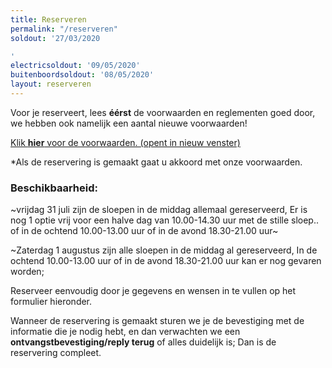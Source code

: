 ```yaml
---
title: Reserveren
permalink: "/reserveren"
soldout: '27/03/2020

'
electricsoldout: '09/05/2020'
buitenboordsoldout: '08/05/2020'
layout: reserveren
---
```


Voor je reserveert, lees **éérst** de voorwaarden en reglementen goed door,   
we hebben ook namelijk een aantal nieuwe voorwaarden!

[Klik **hier** voor de voorwaarden. (opent in nieuw venster)](http://descheepsjongens.nl/voorwaarden)

*Als de reservering is gemaakt gaat u akkoord met onze voorwaarden.

### Beschikbaarheid:

~vrijdag 31 juli zijn de sloepen in de middag allemaal gereserveerd, 
Er is nog 1 optie vrij voor een halve dag van 10.00-14.30 uur met de stille sloep..
of in de ochtend 10.00-13.00 uur of in de avond 18.30-21.00 uur~

~Zaterdag 1 augustus zijn alle sloepen in de middag al gereserveerd, 
In de ochtend 10.00-13.00 uur of in de avond 18.30-21.00 uur kan er nog gevaren worden; 

Reserveer eenvoudig door je gegevens en wensen in te vullen op het formulier hieronder.

Wanneer de reservering is gemaakt sturen we je de bevestiging met de informatie die je nodig hebt, en dan verwachten we een **ontvangstbevestiging/reply terug** of alles duidelijk is; Dan is de reservering compleet.